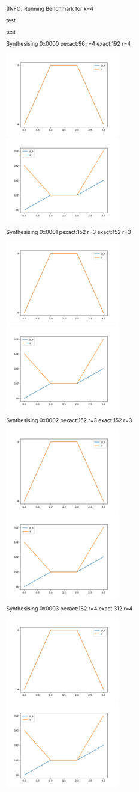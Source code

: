 [INFO] Running Benchmark for k=4

test

test

Synthesising 0x0000 pexact:96 r=4 exact:192 r=4

<img src=benchmark_r.png width=300 heigth=300>

<img src=benchmark_s.png width=300 heigth=300>

Synthesising 0x0001 pexact:152 r=3 exact:152 r=3

<img src=benchmark_r.png width=300 heigth=300>

<img src=benchmark_s.png width=300 heigth=300>

Synthesising 0x0002 pexact:152 r=3 exact:152 r=3

<img src=benchmark_r.png width=300 heigth=300>

<img src=benchmark_s.png width=300 heigth=300>

Synthesising 0x0003 pexact:182 r=4 exact:312 r=4

<img src=benchmark_r.png width=300 heigth=300>

<img src=benchmark_s.png width=300 heigth=300>

